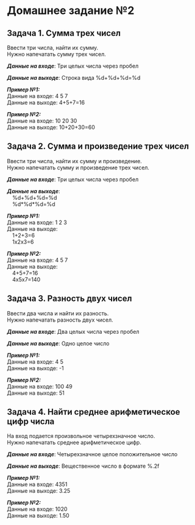 # Домашнее задание №2

## Задача 1. Сумма трех чисел

Ввести три числа, найти их сумму.  
Нужно напечатать сумму трех чисел.

**_Данные на входе_**: Три целых числа через пробел

**_Данные на выходе_**:
Строка вида %d+%d+%d=%d

**_Пример №1:_**  
Данные на входе: 4 5 7  
Данные на выходе: 4+5+7=16

**_Пример №2:_**  
Данные на входе: 10 20 30  
Данные на выходе: 10+20+30=60

## Задача 2. Сумма и произведение трех чисел

Ввести три числа, найти их сумму и произведение.  
Нужно напечатать сумму и произведение трех чисел.

**_Данные на входе_**: Три целых числа через пробел

**_Данные на выходе_**:  
&emsp;%d+%d+%d=%d  
&emsp;%d*%d*%d=%d

**_Пример №1:_**  
Данные на входе: 1 2 3  
Данные на выходе:  
&emsp;1+2+3=6  
&emsp;1x2x3=6

**_Пример №2:_**  
Данные на входе: 4 5 7  
Данные на выходе:  
&emsp;4+5+7=16  
&emsp;4x5x7=140

## Задача 3. Разность двух чисел

Ввести два числа и найти их разность.  
Нужно напечатать разность двух чисел.

**_Данные на входе_**: Два целых числа через пробел

**_Данные на выходе_**: Одно целое число

**_Пример №1:_**  
Данные на входе: 4 5  
Данные на выходе: -1

**_Пример №2:_**  
Данные на входе: 100 49  
Данные на выходе: 51

## Задача 4. Найти среднее арифметическое цифр числа

На вход подается произвольное четырехзначное число.  
Нужно напечатать среднее арифметическое цифр.

**_Данные на входе_**: Четырехзначное целое положительное число

**_Данные на выходе_**: Вещественное число в формате %.2f

**_Пример №1:_**  
Данные на входе: 4351  
Данные на выходе: 3.25

**_Пример №2:_**  
Данные на входе: 1020  
Данные на выходе: 1.50
